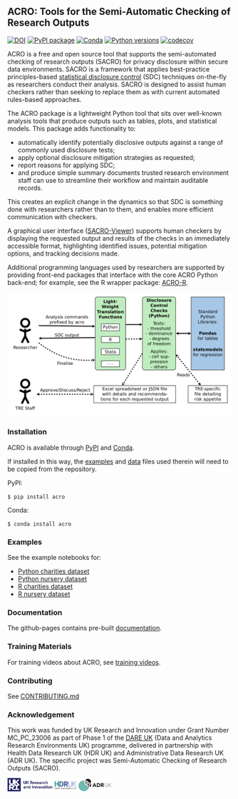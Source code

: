 ## ACRO: Tools for the Semi-Automatic Checking of Research Outputs

[![DOI](https://zenodo.org/badge/534172863.svg)](https://zenodo.org/badge/latestdoi/534172863)
[![PyPI package](https://img.shields.io/pypi/v/acro.svg)](https://pypi.org/project/acro)
[![Conda](https://img.shields.io/conda/vn/conda-forge/acro.svg)](https://github.com/conda-forge/acro-feedstock)
[![Python versions](https://img.shields.io/pypi/pyversions/acro.svg)](https://pypi.org/project/acro)
[![codecov](https://codecov.io/gh/AI-SDC/ACRO/branch/main/graph/badge.svg?token=VVHI41N05F)](https://codecov.io/gh/AI-SDC/ACRO)

ACRO is a free and open source tool that supports the semi-automated checking of research outputs (SACRO) for privacy disclosure within secure data environments. SACRO is a framework that applies best-practice principles-based [statistical disclosure control](https://en.wikipedia.org/wiki/Statistical_disclosure_control) (SDC) techniques on-the-fly as researchers conduct their analysis. SACRO is designed to assist human checkers rather than seeking to replace them as with current automated rules-based approaches.

The ACRO package is a lightweight Python tool that sits over well-known analysis tools that produce outputs such as tables, plots, and statistical models. This package adds functionality to:

* automatically identify potentially disclosive outputs against a range of commonly used disclosure tests;
* apply optional disclosure mitigation strategies as requested;
* report reasons for applying SDC;
* and produce simple summary documents trusted research environment staff can use to streamline their workflow and maintain auditable records.

This creates an explicit change in the dynamics so that SDC is something done with researchers rather than to them, and enables more efficient communication with checkers.

A graphical user interface ([SACRO-Viewer](https://github.com/AI-SDC/SACRO-Viewer)) supports human checkers by displaying the requested output and results of the checks in an immediately accessible format, highlighting identified issues, potential mitigation options, and tracking decisions made.

Additional programming languages used by researchers are supported by providing front-end packages that interface with the core ACRO Python back-end; for example, see the R wrapper package: [ACRO-R](https://github.com/AI-SDC/ACRO-R).

![ACRO workflow and architecture schematic](docs/schematic.png)

### Installation

ACRO is available through [PyPI](https://pypi.org/project/acro/) and [Conda](https://github.com/conda-forge/acro-feedstock).

If installed in this way, the [examples](notebooks) and [data](data) files used therein will need to be copied from the repository.

PyPI:
```
$ pip install acro
```

Conda:
```
$ conda install acro
```

### Examples

See the example notebooks for:

* [Python charities dataset](notebooks/test.ipynb)
* [Python nursery dataset](notebooks/test-nursery.ipynb)
* [R charities dataset](https://ai-sdc.github.io/ACRO/_static/test.nb.html)
* [R nursery dataset](https://ai-sdc.github.io/ACRO/_static/test-nursery.nb.html)

### Documentation

The github-pages contains pre-built [documentation](https://ai-sdc.github.io/ACRO/).

### Training Materials

For training videos about ACRO, see [training videos](https://drive.google.com/drive/folders/1z5zKuZdiNth0c7CLBt3vDEyhGwSIocw_).

### Contributing

See [CONTRIBUTING.md](CONTRIBUTING.md)

### Acknowledgement

This work was funded by UK Research and Innovation under Grant Number MC_PC_23006 as part of Phase 1 of the [DARE UK](https://dareuk.org.uk) (Data and Analytics Research Environments UK) programme, delivered in partnership with Health Data Research UK (HDR UK) and Administrative Data Research UK (ADR UK). The specific project was Semi-Automatic Checking of Research Outputs (SACRO).

<img src="docs/source/images/UK_Research_and_Innovation_logo.svg" width="20%" height="20%" padding=20/> <img src="docs/source/images/health-data-research-uk-hdr-uk-logo-vector.png" width="10%" height="10%" padding=20/> <img src="docs/source/images/logo_print.png" width="15%" height="15%" padding=20/>
